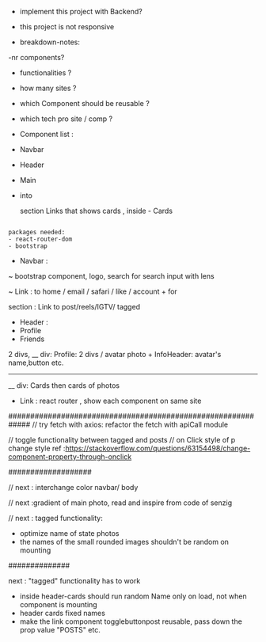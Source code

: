 - implement this project with Backend?
- this project is not responsive

- breakdown-notes:

-nr components?

- functionalities ?
- how many sites ?
- which Component should be reusable ?

- which tech pro site / comp ?

- Component list :

- Navbar
- Header
- Main
- into <main> section Links that shows cards , inside - Cards

```

packages needed:
- react-router-dom
- bootstrap

```

- Navbar :

~ bootstrap component, logo, search for search input with lens

~ Link : to home / email / safari / like / account + for <main> section : Link to post/reels/IGTV/ tagged

- Header :
- Profile
- Friends

2 divs,
\_\_ div: Profile: 2 divs / avatar photo + InfoHeader: avatar's name,button etc.

---

\_\_ div: Cards then cards of photos

- Link : react router , show each component on same site

#############################################################
// try fetch with axios: refactor the fetch with apiCall module

// toggle functionality between tagged and posts
// on Click style of p change style ref :https://stackoverflow.com/questions/63154498/change-component-property-through-onclick

###################

// next : interchange color navbar/ body

// next :gradient of main photo, read and inspire from code of senzig

// next : tagged functionality:

- optimize name of state photos
- the names of the small rounded images shouldn't be random on mounting

##############

next : "tagged" functionality has to work

- inside header-cards should run random Name only on load, not when component is mounting
- header cards fixed names
- make the link component togglebuttonpost reusable, pass down the prop value "POSTS" etc.

